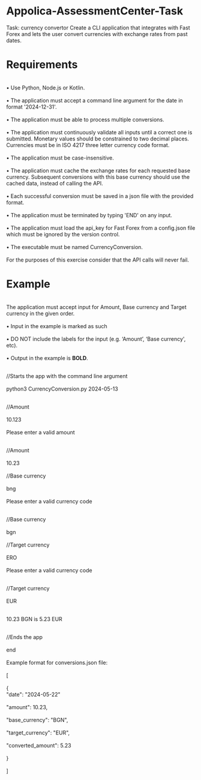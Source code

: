 # Appolica-AssessmentCenter-Task
Task: currency convertor Create a CLI application that integrates with Fast Forex and lets the user convert currencies with exchange rates from past dates.

# Requirements
<br>• Use Python, Node.js or Kotlin.</br>
<br>• The application must accept a command line argument for the date in format '2024-12-31'.</br>
<br>• The application must be able to process multiple conversions.</br>
<br>• The application must continuously validate all inputs until a correct one is submitted. Мonetary values should be constrained to two decimal places. Currencies must be in ISO 4217 three letter currency code format.</br>
<br>• The application must be case-insensitive.</br>
<br>• The application must cache the exchange rates for each requested base currency. Subsequent conversions with this base currency should use the cached data, instead of calling the API.</br>
<br>• Each successful conversion must be saved in a json file with the provided format.</br>
<br>• The application must be terminated by typing 'END' on any input.</br>
<br>• The application must load the api_key for Fast Forex from a config.json file which must be ignored by the version control.</br>
<br>• The executable must be named CurrencyConversion.</br>
<br>For the purposes of this exercise consider that the API calls will never fail.</br>

# Example
<br>The application must accept input for Amount, Base currency and Target currency in the given order.</br>
<br>• Input in the example is marked as such</br>
‍<br>• DO NOT include the labels for the input (e.g. ‘Amount’, ‘Base currency', etc).</br>
<br>• Output in the example is <b>BOLD</b>.</br>

<br>//Starts the app with the command line argument</br>
<br>python3 CurrencyConversion.py 2024-05-13</br>

<br>//Amount</br>
<br>10.123</br>
<br>Please enter a valid amount</br>

<br>//Amount</br>
<br>10.23</br>
<br>//Base currency</br>
<br>bng</br>
<br>Please enter a valid currency code</br>

<br>//Base currency</br>
<br>bgn</br>
<br>//Target currency</br>
<br>ERO</br>
<br>Please enter a valid currency code</br>

<br>//Target currency</br>
<br>EUR</br>

<br>10.23 BGN is 5.23 EUR</br>

<br>//Ends the app</br>
<br>end</br>
<br>Example format for conversions.json file:</br>
<br>[ </br>
<br>    {
<br>        "date": "2024-05-22"</br>
<br>        "amount": 10.23,</br>
<br>        "base_currency": "BGN", </br>
<br>        "target_currency": "EUR", </br>
<br>        "converted_amount": 5.23 </br>
<br>    }</br>
<br>]</br>
